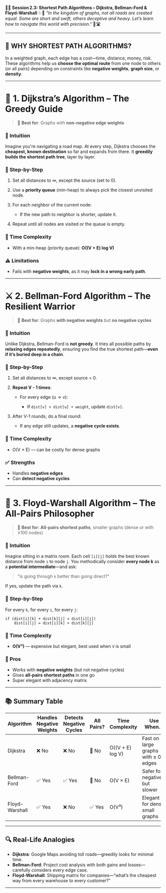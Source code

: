 🌟✨ **Session 2.3: Shortest Path Algorithms – Dijkstra, Bellman‑Ford & Floyd‑Warshall** ✨🌟
*"In the kingdom of graphs, not all roads are created equal. Some are short and swift, others deceptive and heavy. Let’s learn how to navigate this world with precision."* 🚦🛣️

---

## 🧭 WHY SHORTEST PATH ALGORITHMS?

In a weighted graph, each edge has a cost—time, distance, money, risk. These algorithms help us **choose the optimal route** from one node to others (or all pairs) depending on constraints like **negative weights**, **graph size**, or **density**.

---

# 🚀 1. **Dijkstra’s Algorithm** – The Greedy Guide

> 📌 **Best for**: Graphs with **non-negative edge weights**

### 🎨 Intuition

Imagine you're navigating a road map. At every step, Dijkstra chooses the **cheapest, known destination** so far and expands from there. It **greedily builds the shortest path tree**, layer by layer.

### 🔄 Step-by-Step

1. Set all distances to ∞, except the source (set to 0).
2. Use a **priority queue** (min-heap) to always pick the closest unvisited node.
3. For each neighbor of the current node:

    * If the new path to neighbor is shorter, update it.
4. Repeat until all nodes are visited or the queue is empty.

### 🧮 Time Complexity

* With a min-heap (priority queue): **O((V + E) log V)**

### ⚠️ Limitations

* Fails with **negative weights**, as it may **lock in a wrong early path**.

---

# ⚔️ 2. **Bellman-Ford Algorithm** – The Resilient Warrior

> 📌 **Best for**: Graphs **with negative weights** but **no negative cycles**

### 🎨 Intuition

Unlike Dijkstra, Bellman-Ford is **not greedy**. It tries all possible paths by **relaxing edges repeatedly**, ensuring you find the true shortest path—**even if it’s buried deep in a chain**.

### 🔄 Step-by-Step

1. Set all distances to ∞, except source = 0.
2. **Repeat V - 1 times**:

    * For every edge (u → v):

        * If `dist[v] > dist[u] + weight`, update `dist[v]`.
3. After V-1 rounds, do a final round:

    * If any edge still updates, a **negative cycle exists**.

### 🧮 Time Complexity

* O(V × E) — can be costly for dense graphs

### ✅ Strengths

* Handles **negative edges**
* Can **detect negative cycles**

---

# 🧠 3. **Floyd-Warshall Algorithm** – The All-Pairs Philosopher

> 📌 **Best for**: **All-pairs shortest paths**, smaller graphs (dense or with ≤100 nodes)

### 🎨 Intuition

Imagine sitting in a matrix room. Each cell `[i][j]` holds the best known distance from node `i` to node `j`. You methodically consider **every node k** as a **potential intermediate**—and ask:

> "Is going through `k` better than going direct?"

If yes, update the path via `k`.

### 🔄 Step-by-Step

For every `k`, for every `i`, for every `j`:

```
if (dist[i][k] + dist[k][j] < dist[i][j])  
    dist[i][j] = dist[i][k] + dist[k][j]
```

### 🧮 Time Complexity

* **O(V³)** — expensive but elegant, best used when `V` is small

### 🧼 Pros

* Works with **negative weights** (but not negative cycles)
* Gives **all-pairs shortest paths** in one go
* Super elegant with adjacency matrix

---

## 📚 Summary Table

| Algorithm      | Handles Negative Weights | Detects Negative Cycles | All Pairs? | Time Complexity  | Use When…                           |
| -------------- | ------------------------ | ----------------------- | ---------- | ---------------- | ----------------------------------- |
| Dijkstra       | ❌ No                     | ❌ No                    | 🚫 No      | O((V + E) log V) | Fast on large graphs with ≥ 0 edges |
| Bellman-Ford   | ✅ Yes                    | ✅ Yes                   | 🚫 No      | O(V × E)         | Safer for negatives, but slower     |
| Floyd-Warshall | ✅ Yes                    | ❌ No                    | ✅ Yes      | O(V³)            | Elegant for dense small graphs      |

---

## 🔍 Real-Life Analogies

* **Dijkstra**: Google Maps avoiding toll roads—greedily looks for minimal time.
* **Bellman-Ford**: Project cost analysis with both gains and losses—carefully considers every edge case.
* **Floyd-Warshall**: Shipping matrix for companies—“what’s the cheapest way from every warehouse to every customer?”

---

